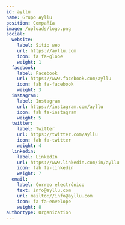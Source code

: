 ```yaml
---
id: ayllu
name: Grupo Ayllu
position: Compañía
image: /uploads/logo.png
social:
  website:
    label: Sitio web
    url: https://ayllu.com
    icon: fa fa-globe
    weight: 1
  facebook:
    label: Facebook
    url: https://www.facebook.com/ayllu
    icon: fab fa-facebook
    weight: 3
  instagram:
    label: Instagram
    url: https://instagram.com/ayllu
    icon: fab fa-instagram
    weight: 5
  twitter:
    label: Twitter
    url: https://twitter.com/ayllu
    icon: fab fa-twitter
    weight: 4
  linkedin:
    label: LinkedIn
    url: https://www.linkedin.com/in/ayllu
    icon: fab fa-linkedin
    weight: 7
  email:
    label: Correo electrónico
    text: info@ayllu.com
    url: mailto://info@ayllu.com
    icon: fa fa-envelope
    weight: 8
authortype: Organization
---
```


